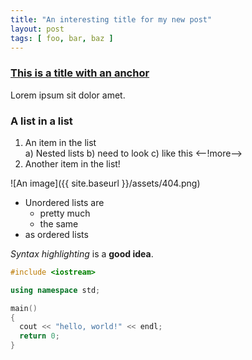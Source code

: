 ```yaml
---
title: "An interesting title for my new post"
layout: post
tags: [ foo, bar, baz ]
---
```

### [This is a title with an anchor](#this-is-a-title-with-an-anchor)

Lorem ipsum sit dolor amet.

### A list in a list

1. An item in the list<br>
  a) Nested lists
  b) need to look
  c) like this
<--!more-->
2. Another item in the list!

![An image]({{ site.baseurl }}/assets/404.png)

- Unordered lists are
  - pretty much
  - the same
- as ordered lists

*Syntax highlighting* is a **good idea**.
```cpp
#include <iostream>

using namespace std;

main()
{
  cout << "hello, world!" << endl;
  return 0;
}
```
